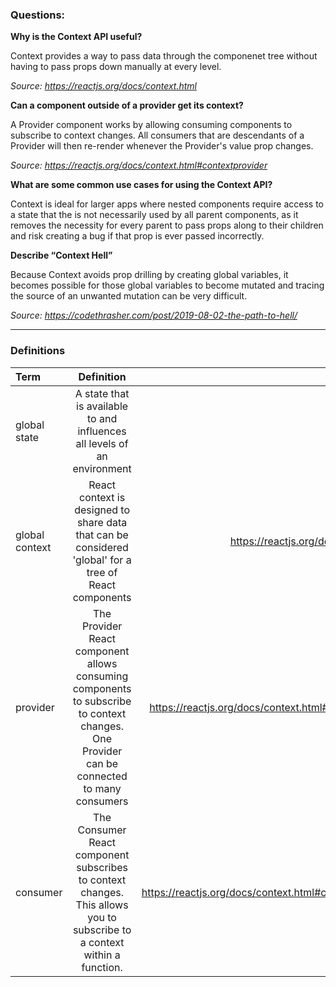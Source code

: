 ### Questions:

**Why is the Context API useful?**

Context provides a way to pass data through the componenet tree without having to pass props down manually at every level.

*Source: https://reactjs.org/docs/context.html*

**Can a component outside of a provider get its context?**

A Provider component works by allowing consuming components to subscribe to context changes.  All consumers that are descendants of a Provider will then re-render whenever the Provider's value prop changes.

*Source: https://reactjs.org/docs/context.html#contextprovider*

**What are some common use cases for using the Context API?**

Context is ideal for larger apps where nested components require access to a state that the is not necessarily used by all parent components, as it removes the necessity for every parent to pass props along to their children and risk creating a bug if that prop is ever passed incorrectly.

**Describe “Context Hell”**

Because Context avoids prop drilling by creating global variables, it becomes possible for those global variables to become mutated and tracing the source of an unwanted mutation can be very difficult.

*Source: https://codethrasher.com/post/2019-08-02-the-path-to-hell/*

---

### Definitions

|Term|Definition|Source|
|:--|:-:|--:|
|global state|A state that is available to and influences all levels of an environment||
|global context|React context is designed to share data that can be considered 'global' for a tree of React components|https://reactjs.org/docs/context.html|
|provider|The Provider React component allows consuming components to subscribe to context changes.  One Provider can be connected to many consumers|https://reactjs.org/docs/context.html#contextprovider|
|consumer|The Consumer React component subscribes to context changes.  This allows you to subscribe to a context within a function.|https://reactjs.org/docs/context.html#contextconsumer|